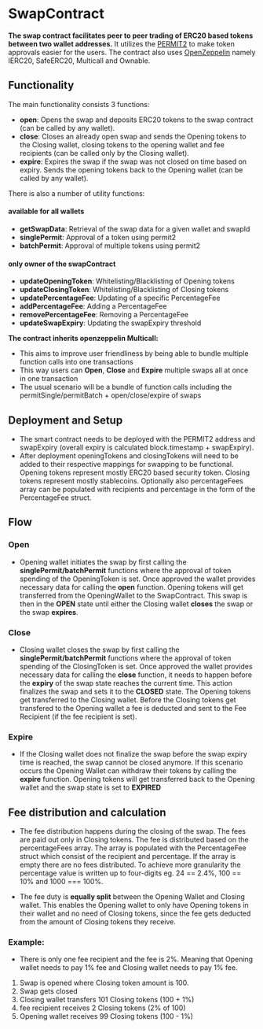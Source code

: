 # SwapContract

**The swap contract facilitates peer to peer trading of ERC20 based tokens between two wallet addresses.**
It utilizes the [PERMIT2](https://github.com/Uniswap/permit2) to make token approvals easier for the users.
The contract also uses [OpenZeppelin](https://github.com/OpenZeppelin/openzeppelin-contracts) namely IERC20, SafeERC20, Multicall and Ownable.

## Functionality

The main functionality consists 3 functions:

- **open**: Opens the swap and deposits ERC20 tokens to the swap contract (can be called by any wallet).
- **close**: Closes an already open swap and sends the Opening tokens to the Closing wallet, closing tokens to the opening wallet and fee recipients (can be called only by the Closing wallet).
- **expire**: Expires the swap if the swap was not closed on time based on expiry. Sends the opening tokens back to the Opening wallet (can be called by any wallet).

There is also a number of utility functions:

#### available for all wallets

- **getSwapData**: Retrieval of the swap data for a given wallet and swapId
- **singlePermit**: Approval of a token using permit2
- **batchPermit**: Approval of multiple tokens using permit2

#### only owner of the swapContract

- **updateOpeningToken**: Whitelisting/Blacklisting of Opening tokens
- **updateClosingToken**: Whitelisting/Blacklisting of Closing tokens
- **updatePercentageFee**: Updating of a specific PercentageFee
- **addPercentageFee**: Adding a PercentageFee
- **removePercentageFee**: Removing a PercentageFee
- **updateSwapExpiry**: Updating the swapExpiry threshold

**The contract inherits openzeppelin Multicall:**
- This aims to improve user friendliness by being able to bundle multiple function calls into one transactions 
- This way users can **Open**, **Close** and **Expire** multiple swaps all at once in one transaction
- The usual scenario will be a bundle of function calls including the permitSingle/permitBatch + open/close/expire of swaps


## Deployment and Setup

- The smart contract needs to be deployed with the PERMIT2 address and swapExpiry (overall expiry is calculated block.timestamp + swapExpiry).
- After deployment openingTokens and closingTokens will need to be added to their respective mappings for swapping to be functional. Opening tokens represent mostly ERC20 based security token. Closing tokens represent mostly stablecoins. Optionally also percentageFees array can be populated with recipients and percentage in the form of the PercentageFee struct.

## Flow

### Open

- Opening wallet initiates the swap by first calling the **singlePermit/batchPermit** functions where the approval of token spending of the OpeningToken is set. Once approved the wallet provides necessary data for calling the **open** function. Opening tokens will get transferred from the OpeningWallet to the SwapContract. This swap is then in the **OPEN** state until either the Closing wallet **closes** the swap or the swap **expires**.

### Close

- Closing wallet closes the swap by first calling the **singlePermit/batchPermit** functions where the approval of token spending of the ClosingToken is set. Once approved the wallet provides necessary data for calling the **close** function, it needs to happen before the **expiry** of the swap state reaches the current time. This action finalizes the swap and sets it to the **CLOSED** state. The Opening tokens get transferred to the Closing wallet. Before the Closing tokens get transfered to the Opening wallet a fee is deducted and sent to the Fee Recipient (if the fee recipient is set).

### Expire

- If the Closing wallet does not finalize the swap before the swap expiry time is reached, the swap cannot be closed anymore. If this scenario occurs the Opening Wallet can withdraw their tokens by calling the **expire** function. Opening tokens will get transferred back to the Opening wallet and the swap state is set to **EXPIRED**

## Fee distribution and calculation

- The fee distribution happens during the closing of the swap. The fees are paid out only in Closing tokens. The fee is distributed based on the percentageFees array. The array is populated with the PercentageFee struct which consist of the recipient and percentage. If the array is empty there are no fees distributed. To achieve more granularity the percentage value is written up to four-digits eg. 24 == 2.4%, 100 == 10% and 1000 === 100%.

- The fee duty is **equally split** between the Opening Wallet and Closing wallet. This enables the Opening wallet to only have Opening tokens in their wallet and no need of Closing tokens, since the fee gets deducted from the amount of Closing tokens they receive.

### **Example:**

- There is only one fee recipient and the fee is 2%. Meaning that Opening wallet needs to pay 1% fee and Closing wallet needs to pay 1% fee.
1. Swap is opened where Closing token amount is 100.
2. Swap gets closed
3. Closing wallet transfers 101 Closing tokens (100 + 1%)
4. fee recipient receives 2 Closing tokens (2% of 100)
5. Opening wallet receives 99 Closing tokens (100 - 1%)

